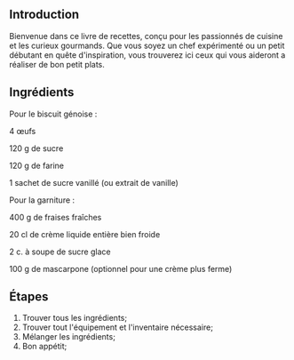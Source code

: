 ## Introduction
Bienvenue dans ce livre de recettes, conçu pour les passionnés de cuisine et les curieux gourmands. Que vous soyez un chef expérimenté ou un petit débutant en quête d'inspiration, vous trouverez ici ceux qui vous aideront a réaliser de bon petit plats.
## Ingrédients
Pour le biscuit génoise :

4 œufs

120 g de sucre

120 g de farine

1 sachet de sucre vanillé (ou extrait de vanille)

Pour la garniture :

400 g de fraises fraîches

20 cl de crème liquide entière bien froide

2 c. à soupe de sucre glace

100 g de mascarpone (optionnel pour une crème plus ferme)
## Étapes
1. Trouver tous les ingrédients;
2. Trouver tout l'équipement et l'inventaire nécessaire;
3. Mélanger les ingrédients;
4. Bon appétit;